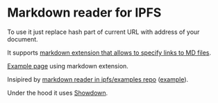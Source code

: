 Markdown reader for IPFS
========================

To use it just replace hash part of current URL with address of your
document.

It supports [markdown extension that allows to specify links to MD files](md:/ipfs/QmbcMX3VQagCrxd8PkbZbvwqzFktQGyq4iSifudKtsYRks).

[Example page](md:/ipfs/QmU1Edxdw3jq8uMytBCqkS4mRVW6UhSbv1MgKZFN3fN7i3/index.md) using markdown extension.

Insipired by [markdown reader in ipfs/examples repo](https://github.com/ipfs/examples/tree/master/webapps/markdown-viewer)
([example](/ipfs/Qmeg6SThkHBKLo5yT1Z9LX9haTzLyMLVQVx66dZeNmKoDY/mdown)).

Under the hood it uses [Showdown](https://github.com/showdownjs/showdown).

